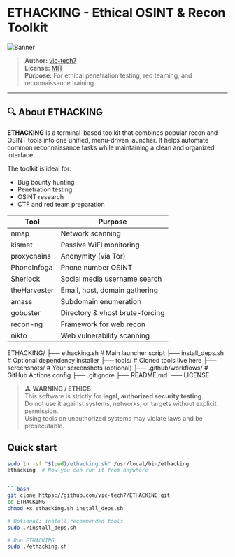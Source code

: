 # ETHACKING - Ethical OSINT & Recon Toolkit

![Banner](screenshots/banner.png) <!-- Replace with your screenshot path -->

> **Author:** [vic-tech7](https://github.com/vic-tech7)  
> **License:** [MIT](LICENSE)  
> **Purpose:** For ethical penetration testing, red teaming, and reconnaissance training

---

## 🔍 About ETHACKING

**ETHACKING** is a terminal-based toolkit that combines popular recon and OSINT tools into one unified, menu-driven launcher. It helps automate common reconnaissance tasks while maintaining a clean and organized interface.

The toolkit is ideal for:

- Bug bounty hunting
- Penetration testing
- OSINT research
- CTF and red team preparation

| Tool         | Purpose                         |
| ------------ | ------------------------------- |
| nmap         | Network scanning                |
| kismet       | Passive WiFi monitoring         |
| proxychains  | Anonymity (via Tor)             |
| PhoneInfoga  | Phone number OSINT              |
| Sherlock     | Social media username search    |
| theHarvester | Email, host, domain gathering   |
| amass        | Subdomain enumeration           |
| gobuster     | Directory & vhost brute-forcing |
| recon-ng     | Framework for web recon         |
| nikto        | Web vulnerability scanning      |

 ETHACKING/
├── ethacking.sh            # Main launcher script
├── install_deps.sh         # Optional dependency installer
├── tools/                  # Cloned tools live here
├── screenshots/            # Your screenshots (optional)
├── .github/workflows/      # GitHub Actions config
├── .gitignore
├── README.md
└── LICENSE


> ⚠️ **WARNING / ETHICS**  
> This software is strictly for **legal, authorized security testing**.  
> Do not use it against systems, networks, or targets without explicit permission.  
> Using tools on unauthorized systems may violate laws and be prosecutable.

## Quick start
```bash
sudo ln -sf "$(pwd)/ethacking.sh" /usr/local/bin/ethacking
ethacking  # Now you can run it from anywhere


```bash
git clone https://github.com/vic-tech7/ETHACKING.git
cd ETHACKING
chmod +x ethacking.sh install_deps.sh

# Optional: install recommended tools
sudo ./install_deps.sh

# Run ETHACKING
sudo ./ethacking.sh


